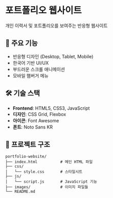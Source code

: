 # 포트폴리오 웹사이트

개인 이력서 및 포트폴리오를 보여주는 반응형 웹사이트

## 🚀 주요 기능

- 반응형 디자인 (Desktop, Tablet, Mobile)
- 한국어 기반 UI/UX
- 부드러운 스크롤 애니메이션
- 모바일 햄버거 메뉴

## 🛠️ 기술 스택

- **Frontend**: HTML5, CSS3, JavaScript
- **디자인**: CSS Grid, Flexbox
- **아이콘**: Font Awesome
- **폰트**: Noto Sans KR

## 📁 프로젝트 구조

```
portfolio-website/
├── index.html          # 메인 HTML 파일
├── css/
│   └── style.css       # 스타일시트
├── js/
│   └── script.js       # JavaScript 기능
├── images/             # 이미지 파일들
└── README.md
```
